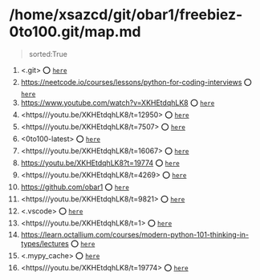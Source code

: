 
# /home/xsazcd/git/obar1/freebiez-0to100.git/map.md
> sorted:True
1. <.git> :o: [`here`](./.git/readme.md)
1. <https://neetcode.io/courses/lessons/python-for-coding-interviews> :o: [`here`](./https§§§neetcode.io§courses§lessons§python-for-coding-interviews/readme.md)
1. <https://www.youtube.com/watch?v=XKHEtdqhLK8> :o: [`here`](./https§§§www.youtube.com§watch§v=XKHEtdqhLK8/readme.md)
1. <https///youtu.be/XKHEtdqhLK8/t=12950> :o: [`here`](./https§§§youtu.be§XKHEtdqhLK8§t=12950/readme.md)
1. <https///youtu.be/XKHEtdqhLK8/t=7507> :o: [`here`](./https§§§youtu.be§XKHEtdqhLK8§t=7507/readme.md)
1. <0to100-latest> :o: [`here`](./0to100-latest/readme.md)
1. <https///youtu.be/XKHEtdqhLK8/t=16067> :o: [`here`](./https§§§youtu.be§XKHEtdqhLK8§t=16067/readme.md)
1. <https://youtu.be/XKHEtdqhLK8?t=19774> :o: [`here`](./https§§§youtu.be§XKHEtdqhLK8§t=19774/readme.md)
1. <https///youtu.be/XKHEtdqhLK8/t=4269> :o: [`here`](./https§§§youtu.be§XKHEtdqhLK8§t=4269/readme.md)
1. <https://github.com/obar1> :o: [`here`](./https§§§github.com§obar1/readme.md)
1. <https///youtu.be/XKHEtdqhLK8/t=9821> :o: [`here`](./https§§§youtu.be§XKHEtdqhLK8§t=9821/readme.md)
1. <.vscode> :o: [`here`](./.vscode/readme.md)
1. <https///youtu.be/XKHEtdqhLK8/t=1> :o: [`here`](./https§§§youtu.be§XKHEtdqhLK8§t=1/readme.md)
1. <https://learn.octallium.com/courses/modern-python-101-thinking-in-types/lectures> :o: [`here`](./https§§§learn.octallium.com§courses§modern-python-101-thinking-in-types§lectures/readme.md)
1. <.mypy_cache> :o: [`here`](./.mypy_cache/readme.md)
1. <https///youtu.be/XKHEtdqhLK8/t=19774> :o: [`here`](./https§§§youtu.be§XKHEtdqhLK8§t=19774/readme.md)
        